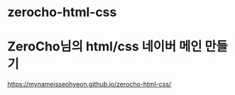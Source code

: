 # zerocho-html-css

<h1>ZeroCho님의 html/css 네이버 메인 만들기</h1>

https://mynameisseohyeon.github.io/zerocho-html-css/
